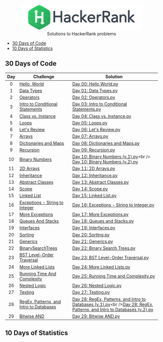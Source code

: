 <p align="center">
    <a href="https://www.hackerrank.com/m__p__">
        <img height=85 src="https://github.com/butterflylady/hackerrank/blob/master/images/hackerRankLogo.svg">
    </a>
    <br>Solutions to HackerRank problems
</p>

* [30 Days of Code](#30-days-of-code)
* [10 Days of Statistics](#10-days-of-statistics)


## 30 Days of Code

  
| Day | Challenge | Solution |
|:---:|---|---|
| 0 | [Hello, World](https://www.hackerrank.com/challenges/30-hello-world/problem) | [Day 00: Hello World.py](https://github.com/butterflylady/hackerrank/blob/master/Python/30%20Days%20of%20Code/Day%2000:%20Hello%20World.py) |
| 1 | [Data Types](https://www.hackerrank.com/challenges/30-data-types/problem) | [Day 01: Data Types.py](https://github.com/butterflylady/hackerrank/blob/master/Python/30%20Days%20of%20Code/Day%2001:%20Data%20Types.py) |
| 2 | [Operators](https://www.hackerrank.com/challenges/30-operators/problem) | [Day 02: Operators.py](https://github.com/butterflylady/hackerrank/blob/master/Python/30%20Days%20of%20Code/Day%2002:%20Operators.py) |
| 3 | [Intro to Conditional Statements](https://www.hackerrank.com/challenges/30-conditional-statements/problem)| [Day 03: Intro to Conditional Statements.py](https://github.com/butterflylady/hackerrank/blob/master/Python/30%20Days%20of%20Code/Day%2003:%20Intro%20to%20Conditional%20Statements.py) |
| 4 | [Class vs. Instance](https://www.hackerrank.com/challenges/30-class-vs-instance/problem)| [Day 04: Class vs. Instance.py](https://github.com/butterflylady/hackerrank/blob/master/Python/30%20Days%20of%20Code/Day%2004:%20Class%20vs.%20Instance.py) |
| 5 | [Loops](https://www.hackerrank.com/challenges/30-loops/problem) | [Day 05: Loops.py](https://github.com/butterflylady/hackerrank/blob/master/Python/30%20Days%20of%20Code/Day%2005:%20Loops.py) |
| 6 | [Let's Review](https://www.hackerrank.com/challenges/30-review-loop/problem) | [Day 06: Let's Review.py](https://github.com/butterflylady/hackerrank/blob/master/Python/30%20Days%20of%20Code/Day%2006:%20Let's%20Review.py) |
| 7 | [Arrays](https://www.hackerrank.com/challenges/30-arrays/problem) | [Day 07: Arrays.py](https://github.com/butterflylady/hackerrank/blob/master/Python/30%20Days%20of%20Code/Day%2007:%20Arrays.py) |
| 8 | [Dictionaries and Maps](https://www.hackerrank.com/challenges/30-dictionaries-and-maps/problem) | [Day 08: Dictionaries and Maps.py](https://github.com/butterflylady/hackerrank/blob/master/Python/30%20Days%20of%20Code/Day%2008:%20Dictionaries%20and%20Maps.py) |
| 9 | [Recursion](https://www.hackerrank.com/challenges/30-recursion/problem) | [Day 09: Recursion.py](https://github.com/butterflylady/hackerrank/blob/master/Python/30%20Days%20of%20Code/Day%2009:%20Recursion.py) |
| 10 | [Binary Numbers](https://www.hackerrank.com/challenges/30-binary-numbers/problem) | [Day 10: Binary Numbers (v.1).py](https://github.com/butterflylady/hackerrank/blob/master/Python/30%20Days%20of%20Code/Day%2010:%20Binary%20Numbers%20(v.1).py)<br /> [Day 10: Binary Numbers (v.2).py](https://github.com/butterflylady/hackerrank/blob/master/Python/30%20Days%20of%20Code/Day%2010:%20Binary%20Numbers%20(v.2).py) |
| 11 | [2D Arrays](https://www.hackerrank.com/challenges/30-2d-arrays/problem) | [Day 11: 2D Arrays.py](https://github.com/butterflylady/hackerrank/blob/master/Python/30%20Days%20of%20Code/Day%2011:%202D%20Arrays.py) |
| 12 | [Inheritance](https://www.hackerrank.com/challenges/30-inheritance/problem) | [Day 12: Inheritance.py](https://github.com/butterflylady/hackerrank/blob/master/Python/30%20Days%20of%20Code/Day%2012:%20Inheritance.py) |
| 13 | [Abstract Classes](https://www.hackerrank.com/challenges/30-abstract-classes/problem) | [Day 13: Abstract Classes.py](https://github.com/butterflylady/hackerrank/blob/master/Python/30%20Days%20of%20Code/Day%2013:%20Abstract%20Classes.py) |
| 14 | [Scope](https://www.hackerrank.com/challenges/30-scope/problem) | [Day 14: Scope.py](https://github.com/butterflylady/hackerrank/blob/master/Python/30%20Days%20of%20Code/Day%2014:%20Scope.py) |
| 15 | [Linked List](https://www.hackerrank.com/challenges/30-linked-list/problem) | [Day 15: Linked List.py](https://github.com/butterflylady/hackerrank/blob/master/Python/30%20Days%20of%20Code/Day%2015:%20Linked%20List.py) |
| 16 | [Exceptions - String to Integer](https://www.hackerrank.com/challenges/30-exceptions-string-to-integer/problem) | [Day 16: Exceptions - String to Integer.py](https://github.com/butterflylady/hackerrank/blob/master/Python/30%20Days%20of%20Code/Day%2016:%20Exceptions%20-%20String%20to%20Integer.py) |
| 17 | [More Exceptions](https://www.hackerrank.com/challenges/30-more-exceptions/problem) | [Day 17: More Exceptions.py](https://github.com/butterflylady/hackerrank/blob/master/Python/30%20Days%20of%20Code/Day%2017:%20More%20Exceptions.py) |
| 18 | [Queues And Stacks](https://www.hackerrank.com/challenges/30-queues-stacks/problem) | [Day 18: Queues and Stacks.py](https://github.com/butterflylady/hackerrank/blob/master/Python/30%20Days%20of%20Code/Day%2018:%20Queues%20and%20Stacks.py) |
| 19 | [Interfaces](https://www.hackerrank.com/challenges/30-interfaces/problem) | [Day 19: Interfaces.py](https://github.com/butterflylady/hackerrank/blob/master/Python/30%20Days%20of%20Code/Day%2019:%20Interfaces.py) |
| 20 | [Sorting](https://www.hackerrank.com/challenges/30-sorting/problem) | [Day 20: Sorting.py](https://github.com/butterflylady/hackerrank/blob/master/Python/30%20Days%20of%20Code/Day%2020:%20Sorting.py) |
| 21 | [Generics](https://www.hackerrank.com/challenges/30-generics/problem) | [Day 21: Generics.py](https://github.com/butterflylady/hackerrank/blob/master/Python/30%20Days%20of%20Code/Day%2021:%20Generics.py) |
| 22 | [BinarySearchTrees](https://www.hackerrank.com/challenges/30-binary-search-trees/problem) | [Day 22: Binary Search Trees.py](https://github.com/butterflylady/hackerrank/blob/master/Python/30%20Days%20of%20Code/Day%2022:%20Binary%20Search%20Trees.py) |
| 23 | [BST Level-Order Traversal](https://www.hackerrank.com/challenges/30-binary-trees/problem) | [Day 23: BST Level-Order Traversal.py](https://github.com/butterflylady/hackerrank/blob/master/Python/30%20Days%20of%20Code/Day%2023:%20BST%20Level-Order%20Traversal.py) |
| 24 | [More Linked Lists](https://www.hackerrank.com/challenges/30-linked-list-deletion/problem) | [Day 24: More Linked Lists.py](https://github.com/butterflylady/hackerrank/blob/master/Python/30%20Days%20of%20Code/Day%2024:%20More%20Linked%20Lists.py) |
| 25 | [Running Time And Complexity](https://www.hackerrank.com/challenges/30-running-time-and-complexity/problem) | [Day 25: Running Time and Complexity.py](https://github.com/butterflylady/hackerrank/blob/master/Python/30%20Days%20of%20Code/Day%2025:%20Running%20Time%20and%20Complexity.py)
| 26 | [Nested Logic](https://www.hackerrank.com/challenges/30-nested-logic/problem) | [Day 26: Nested Logic.py](https://github.com/butterflylady/hackerrank/blob/master/Python/30%20Days%20of%20Code/Day%2026:%20Nested%20Logic.py)
| 27 | [Testing](https://www.hackerrank.com/challenges/30-testing/problem) | [Day 27: Testing.py](https://github.com/butterflylady/hackerrank/blob/master/Python/30%20Days%20of%20Code/Day%2027:%20Testing.py)
| 28 | [RegEx, Patterns, and Intro to Databases](https://www.hackerrank.com/challenges/30-regex-patterns/problem) | [Day 28: RegEx, Patterns, and Intro to Databases (v.1).py](https://github.com/butterflylady/hackerrank/blob/master/Python/30%20Days%20of%20Code/Day%2028:%20RegEx%2C%20Patterns%2C%20and%20Intro%20to%20Databases%20(v.1).py)<br />[Day 28: RegEx, Patterns, and Intro to Databases (v.2).py](https://github.com/butterflylady/hackerrank/blob/master/Python/30%20Days%20of%20Code/Day%2028:%20RegEx%2C%20Patterns%2C%20and%20Intro%20to%20Databases%20(v.2).py)
| 29 | [Bitwise AND](https://www.hackerrank.com/challenges/30-bitwise-and/problem) | [Day 29: Bitwise AND.py](https://github.com/butterflylady/hackerrank/blob/master/Python/30%20Days%20of%20Code/Day%2029:%20Bitwise%20AND.py)


## 10 Days of Statistics
